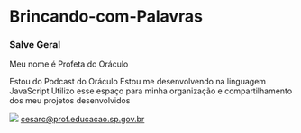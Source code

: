 # Brincando-com-Palavras
### Salve Geral

Meu nome é Profeta do Oráculo

Estou do Podcast do Oráculo
Estou me desenvolvendo na linguagem JavaScript
Utilizo esse espaço para minha organização e compartilhamento dos meu projetos desenvolvidos

![](link)
cesarc@prof.educacao.sp.gov.br

